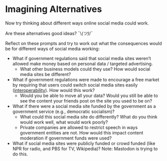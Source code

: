 # Imagining Alternatives

Now try thinking about different ways online social media could work.

Are these alternatives good ideas? ¯\\_(ツ)_/¯


Reflect on these prompts and try to work out what the consequences would be for different ways of social media working:

- What if government regulations said that social media sites weren’t allowed make money based on personal data / targeted advertising.
  - What other business models could they use? How would social media sites be different?
- What if government regulations were made to encourage a free market by requiring that users could switch social media sites easily ([interoperability](https://onezero.medium.com/demonopolizing-the-internet-with-interoperability-b9be6b851238)). How would this work?
  - Would you be able to move all your data? Would you still be able to see the content your friends post on the site you used to be on?
- What if there were a social media site funded by the government as a government service (e.g., democratic socialism)?
  - What could this social media site do differently? What do you think would work well, what would work poorly?
  - Private companies are allowed to restrict speech in ways government entities are not. How would this impact content moderation if government funds were used?
- What if social media sites were publicly funded or crowd funded (like NPR for radio, and PBS for TV, Wikipedia)? Note: Mastodon is trying to do this.
